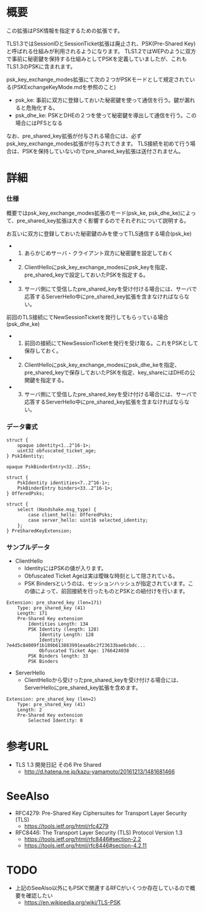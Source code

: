 # 概要
この拡張はPSK情報を指定するための拡張です。

TLS1.3ではSessionIDとSessionTicket拡張は廃止され、PSK(Pre-Shared Key)と呼ばれる仕組みが利用されるようになります。
TLS1.2ではWEPのように双方で事前に秘密鍵を保持する仕組みとしてPSKを定義していましたが、これもTLS1.3のPSKに含まれます。

psk_key_exchange_modes拡張にて次の２つがPSKモードとして規定されている(PSKExchangeKeyMode.mdを参照のこと)
- psk_ke: 事前に双方に登録しておいた秘密鍵を使って通信を行う。鍵が漏れると危殆化する。
- psk_dhe_ke: PSKとDHEの２つを使って秘密鍵を導出して通信を行う。この場合にはPFSとなる

なお、pre_shared_key拡張が付与される場合には、必ずpsk_key_exchange_modes拡張が付与されてきます。
TLS接続を初めて行う場合は、PSKを保持していないのでpre_shared_key拡張は送付されません。

# 詳細

### 仕様

概要ではpsk_key_exchange_modes拡張のモード(psk_ke, psk_dhe_ke)によって、pre_shared_key拡張は大きく影響するのでそれぞれについて説明する。

お互いに双方に登録しておいた秘密鍵のみを使ってTLS通信する場合(psk_ke)
- 1. あらかじめサーバ・クライアント双方に秘密鍵を設定しておく
- 2. ClientHelloにpsk_key_exchange_modesにpsk_keyを指定、pre_shared_keyで設定しておいたPSKを指定する。
- 3. サーバ側にて受信したpre_shared_keyを受け付ける場合には、サーバで応答するServerHello中にpre_shared_key拡張を含まなければならない。

前回のTLS接続にてNewSessionTicketを発行してもらっている場合(psk_dhe_ke)
- 1. 前回の接続にてNewSessionTicketを発行を受け取る。これをPSKとして保存しておく。
- 2. ClientHelloにpsk_key_exchange_modesにpsk_dhe_keを指定、pre_shared_keyで保存しておいたPSKを指定、key_shareにはDHEの公開鍵を指定する。
- 3. サーバ側にて受信したpre_shared_keyを受け付ける場合には、サーバで応答するServerHello中にpre_shared_key拡張を含まなければならない。

### データ書式
```
struct {
    opaque identity<1..2^16-1>;
    uint32 obfuscated_ticket_age;
} PskIdentity;

opaque PskBinderEntry<32..255>;

struct {
    PskIdentity identities<7..2^16-1>;
    PskBinderEntry binders<33..2^16-1>;
} OfferedPsks;

struct {
    select (Handshake.msg_type) {
        case client_hello: OfferedPsks;
        case server_hello: uint16 selected_identity;
    };
} PreSharedKeyExtension;
```

### サンプルデータ
- ClientHello
  - IdentityにはPSKの値が入ります。
  - Obfuscated Ticket Ageは実は曖昧な時刻として隠されている。
  - PSK Bindersというのは、セッションハッシュが指定されています。この値によって、前回接続を行ったものとPSKとの紐付けを行います。
```
Extension: pre_shared_key (len=171)
    Type: pre_shared_key (41)
    Length: 171
    Pre-Shared Key extension
        Identities Length: 134
        PSK Identity (length: 128)
            Identity Length: 128
            Identity: 7e4d5c84009f1b189b613883991eaa6bc2f23633bae6cbdc...
            Obfuscated Ticket Age: 1766424038
        PSK Binders length: 33
        PSK Binders
```
- ServerHello
  - ClientHelloから受けったpre_shared_keyを受け付ける場合には、ServerHelloにpre_shared_key拡張を含めます。
```
Extension: pre_shared_key (len=2)
    Type: pre_shared_key (41)
    Length: 2
    Pre-Shared Key extension
        Selected Identity: 0
```

# 参考URL
- TLS 1.3 開発日記 その6 Pre Shared
  - http://d.hatena.ne.jp/kazu-yamamoto/20161213/1481681466

# SeeAlso
- RFC4279: Pre-Shared Key Ciphersuites for Transport Layer Security (TLS)
  - https://tools.ietf.org/html/rfc4279
- RFC8446: The Transport Layer Security (TLS) Protocol Version 1.3
  - https://tools.ietf.org/html/rfc8446#section-2.2
  - https://tools.ietf.org/html/rfc8446#section-4.2.11

# TODO
- 上記のSeeAlso以外にもPSKで関連するRFCがいくつか存在しているので概要を確認したい
  - https://en.wikipedia.org/wiki/TLS-PSK
